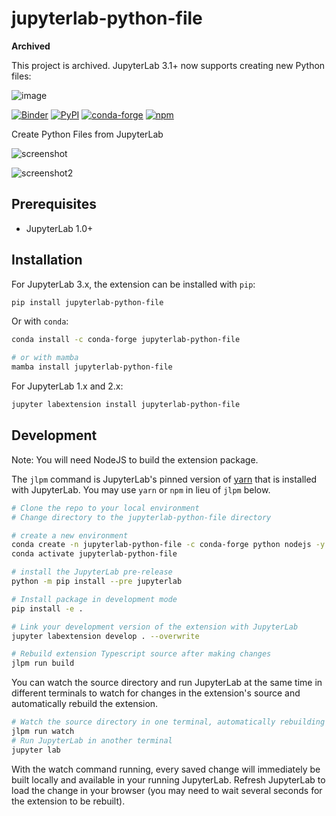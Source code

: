 # jupyterlab-python-file

**Archived**

This project is archived. JupyterLab 3.1+ now supports creating new Python files:

![image](https://user-images.githubusercontent.com/591645/131118479-6587edbd-82d1-4fb4-a025-82ee7b9c62b2.png)

[![Binder](https://mybinder.org/badge_logo.svg)](https://mybinder.org/v2/gh/jtpio/jupyterlab-python-file/main?urlpath=lab)
[![PyPI](https://img.shields.io/pypi/v/jupyterlab-python-file.svg)](https://pypi.org/project/jupyterlab-python-file)
[![conda-forge](https://img.shields.io/conda/vn/conda-forge/jupyterlab-python-file.svg)](https://anaconda.org/conda-forge/jupyterlab-python-file)
[![npm](https://img.shields.io/npm/v/jupyterlab-python-file.svg)](https://www.npmjs.com/package/jupyterlab-python-file)

Create Python Files from JupyterLab

![screenshot](./doc/screenshot.png)

![screenshot2](./doc/screenshot2.png)

## Prerequisites

- JupyterLab 1.0+

## Installation

For JupyterLab 3.x, the extension can be installed with `pip`:

```bash
pip install jupyterlab-python-file
```

Or with `conda`:

```bash
conda install -c conda-forge jupyterlab-python-file

# or with mamba
mamba install jupyterlab-python-file
```

For JupyterLab 1.x and 2.x:

```bash
jupyter labextension install jupyterlab-python-file
```

## Development

Note: You will need NodeJS to build the extension package.

The `jlpm` command is JupyterLab's pinned version of
[yarn](https://yarnpkg.com/) that is installed with JupyterLab. You may use
`yarn` or `npm` in lieu of `jlpm` below.

```bash
# Clone the repo to your local environment
# Change directory to the jupyterlab-python-file directory

# create a new environment
conda create -n jupyterlab-python-file -c conda-forge python nodejs -y
conda activate jupyterlab-python-file

# install the JupyterLab pre-release
python -m pip install --pre jupyterlab

# Install package in development mode
pip install -e .

# Link your development version of the extension with JupyterLab
jupyter labextension develop . --overwrite

# Rebuild extension Typescript source after making changes
jlpm run build
```

You can watch the source directory and run JupyterLab at the same time in different terminals to watch for changes in the extension's source and automatically rebuild the extension.

```bash
# Watch the source directory in one terminal, automatically rebuilding when needed
jlpm run watch
# Run JupyterLab in another terminal
jupyter lab
```

With the watch command running, every saved change will immediately be built locally and available in your running JupyterLab. Refresh JupyterLab to load the change in your browser (you may need to wait several seconds for the extension to be rebuilt).
